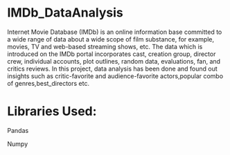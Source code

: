 # IMDb_DataAnalysis
Internet Movie Database (IMDb) is an online information base committed to a wide range of data about a wide scope of film substance, for example, movies, TV and web-based streaming shows, etc. The data which is introduced on the IMDb portal incorporates cast, creation group, director crew, individual accounts, plot outlines, random data, evaluations, fan, and critics reviews. 
In this project, data analysis has been done and found out insights such as critic-favorite and audience-favorite actors,popular combo of genres,best_directors etc.

# Libraries Used: 

Pandas

Numpy
